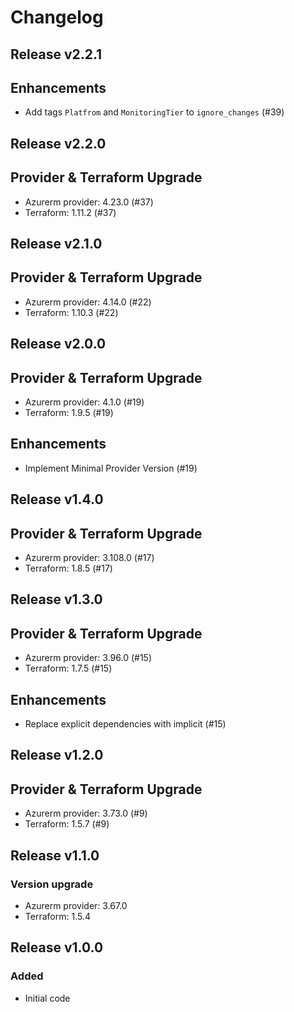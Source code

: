 # Changelog

## Release v2.2.1

## Enhancements

- Add tags `Platfrom` and `MonitoringTier` to `ignore_changes` (#39)


   
## Release v2.2.0

## Provider & Terraform Upgrade
- Azurerm provider: 4.23.0 (#37)
- Terraform: 1.11.2 (#37)
   
## Release v2.1.0

## Provider & Terraform Upgrade
- Azurerm provider: 4.14.0 (#22)
- Terraform: 1.10.3 (#22)
   
## Release v2.0.0

## Provider & Terraform Upgrade
- Azurerm provider: 4.1.0 (#19)
- Terraform: 1.9.5 (#19)
## Enhancements
- Implement Minimal Provider Version (#19)
   
## Release v1.4.0

## Provider & Terraform Upgrade
- Azurerm provider: 3.108.0 (#17)
- Terraform: 1.8.5 (#17)
   
## Release v1.3.0

## Provider & Terraform Upgrade

- Azurerm provider: 3.96.0 (#15)
- Terraform: 1.7.5 (#15)

## Enhancements

- Replace explicit dependencies with implicit (#15)
   
## Release v1.2.0

## Provider & Terraform Upgrade
- Azurerm provider: 3.73.0 (#9)
- Terraform: 1.5.7 (#9)


   
## Release v1.1.0

### Version upgrade
- Azurerm provider: 3.67.0
- Terraform: 1.5.4

   
## Release v1.0.0

### Added

- Initial code
   